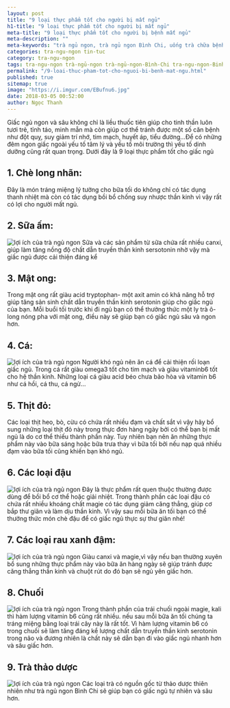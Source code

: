 ```yaml
---
layout: post
title: "9 loại thực phẩm tốt cho người bị mất ngủ"
h1-title: "9 loại thực phẩm tốt cho người bị mất ngủ"
meta-title: "9 loại thực phẩm tốt cho người bị bệnh mất ngủ"
meta-description: ""
meta-keywords: "trà ngủ ngon, trà ngủ ngon Bình Chi, uống trà chữa bệnh mất ngủ, ngủ trưa khoa học"
categories: tra-ngu-ngon tin-tuc
category: tra-ngu-ngon
tags: tra-ngu-ngon trà-ngủ-ngon trà-ngủ-ngon-Bình-Chi tra-ngu-ngon-Binh-Chi
permalink: "/9-loai-thuc-pham-tot-cho-nguoi-bi-benh-mat-ngu.html"
published: true
sitemap: true
image: "https://i.imgur.com/EBufnu6.jpg"
date: 2018-03-05 00:52:00
author: Ngọc Thanh
---
```


Giấc ngủ ngon và sâu không chỉ là liều thuốc tiên giúp cho tinh thần luôn tươi trẻ, tỉnh táo, minh mẫn mà còn giúp cơ thể tránh được một số căn bệnh như đột quỵ, suy giảm trí nhớ, tim mạch, huyết áp, tiểu đường…Để có những đêm ngon giấc ngoài yếu tố tâm lý và yếu tố môi trường thì yếu tố dinh dưỡng cũng rất quan trọng. Dưới đây là 9 loại thực phẩm tốt cho giấc ngủ

## 1. Chè long nhãn: 

Đây là món tráng miệng lý tưởng cho bữa tối do không chỉ có tác dụng thanh nhiệt mà còn có tác dụng bồi bổ chống suy nhược thần kinh vì vậy rất có lợi cho người mất ngủ.

## 2. Sữa ấm:
<img  src="https://i.imgur.com/omJukpX.jpg" alt="lợi ích của trà ngủ ngon" class="image_fade responsive-img lazy">
Sữa và các sản phẩm từ sữa chứa rất nhiều canxi, giúp làm tăng nồng độ chất dẫn truyền thần kinh sersotonin nhờ vậy mà giấc ngủ được cải thiện đáng kể

## 3. Mật ong:

Trong mật ong rất giàu acid tryptophan- một axit amin có khả năng hỗ trợ giúp tăng sản sinh chất dẫn truyền thần kinh serotonin giúp cho giấc ngủ của bạn. Mỗi buổi tối trước khi đi ngủ bạn có thể thưởng thức một ly trà ô-long nóng pha với mật ong, điều này sẽ giúp bạn có giấc ngủ sâu và ngon hơn.

## 4. Cá: 
<img  src="https://i.imgur.com/0adxfKa.jpg" alt="lợi ích của trà ngủ ngon" class="image_fade responsive-img lazy">
Người khó ngủ nên ăn cá để cải thiện rối loạn giấc ngủ. Trong cá rất giàu omega3 tốt cho tim mạch và giàu vitaminb6 tốt cho hệ thần kinh. Những loại cá giàu acid béo chưa bão hòa và vitamin b6 như cá hồi, cá thu, cá ngừ…

## 5. Thịt đỏ: 

Các loại thịt heo, bò, cừu có chứa rất nhiều đạm và chất sắt vì vậy hãy bổ sung những loại thịt đỏ này trong thực đơn hàng ngày bởi có thể bạn bị mất ngủ là do cơ thể thiếu thành phần này. Tuy nhiên bạn nên ăn những thực phẩm này vào bữa sáng hoặc bữa trưa thay vì bữa tối bởi nếu nạp quá nhiều đạm vào bữa tối cũng khiến bạn khó ngủ.

## 6. Các loại đậu
<img  src="https://i.imgur.com/7p9BrBC.jpg" alt="lợi ích của trà ngủ ngon" class="image_fade responsive-img lazy">
Đây là thực phẩm rất quen thuộc thường được dùng để bồi bổ cơ thể hoặc giải nhiệt. Trong thành phần các loại đậu có chứa rất nhiều khoáng chất magie có tác dụng giảm căng thẳng, giúp cơ bắp thư giãn và làm dịu thần kinh. Vì vậy sau mỗi bữa ăn tối bạn có thể thưởng thức món chè đậu để có giấc ngủ thực sự thư giãn nhé!

## 7. Các loại rau xanh đậm:
<img  src="https://i.imgur.com/Fc5b84O.jpg" alt="lợi ích của trà ngủ ngon" class="image_fade responsive-img lazy">
Giàu canxi và magie,vì vậy nếu bạn thường xuyên bổ sung những thực phẩm này vào bữa ăn hàng ngày sẽ giúp tránh được căng thẳng thần kinh và chuột rút do đó bạn sẽ ngủ yên giấc hơn.

## 8. Chuối
<img  src="https://i.imgur.com/GbYqjsp.jpg" alt="lợi ích của trà ngủ ngon" class="image_fade responsive-img lazy">
Trong thành phần của trái chuối ngoài magie, kali thì hàm lượng vitamin b6 cũng rất nhiều. nếu sau mỗi bữa ăn tối chúng ta tráng miệng bằng loại trái cây này là rất tốt. Vì hàm lượng vitamin b6 có trong chuối sẽ làm tăng đáng kể lượng chất dẫn truyền thần kinh serotonin trong não và đương nhiên là chất này sẽ dẫn bạn đi vào giấc ngủ nhanh hơn và sâu giấc hơn.

## 9. Trà thảo dược
<img  src="https://i.imgur.com/UxqOXwi.jpg" alt="lợi ích của trà ngủ ngon" class="image_fade responsive-img lazy">
Các loại trà có nguồn gốc từ thảo dược thiên nhiên như trà ngủ ngon Bình Chi sẽ giúp bạn có giấc ngủ tự nhiên và sâu hơn.
